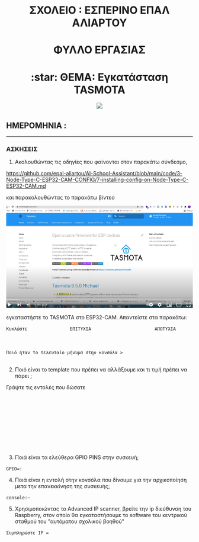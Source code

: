 <!-- title only -->
<h1 align="center"> ΣΧΟΛΕΙΟ :  ΕΣΠΕΡΙΝΟ ΕΠΑΛ ΑΛΙΑΡΤΟΥ </h1>

<!-- title with div -->
<div align="center"> <h1 align="center"> ΦΥΛΛΟ ΕΡΓΑΣΙΑΣ</h1> </div>

<div align="center"> <h1> :star:   ΘΕΜΑ: Εγκατάσταση   TASMOTA </h1>  </div>

<p align="center"><img src="https://tasmota.github.io/docs/_media/frontlogo.svg"></p>

## ΗΜΕΡΟΜΗΝΙΑ :

---


### ΑΣΚΗΣΕΙΣ
 
1. Ακολουθώντας τις οδηγίες που φαίνονται στον παρακάτω σύνδεσμο,

https://github.com/epal-aliartou/AI-School-Assistant/blob/main/code/3-Node-Type-C-ESP32-CAM-CONFIG/7-installing-config-on-Node-Type-C-ESP32-CAM.md

και παρακολουθώντας το παρακάτω βίντεο

[![Watch the video](/images/1-firmware-Tasmota.png)](https://youtu.be/TXi_Rk6sHGg)

 εγκαταστήστε το TASMOTA στο ESP32-CAM. Απαντείστε στα παρακάτω:


```
Κυκλώστε                ΕΠΙΤΥΧΙΑ                        ΑΠΟΤΥΧΙΑ 



Ποιό ήταν το τελευταίο μήνυμα στην κονσόλα >


```



2. Ποιό είναι το template που πρέπει να αλλάξουμε και τι τιμή πρέπει να πάρει ;

Γράψτε τις εντολές  που δώσατε
```










```


3. Ποιά είναι τα ελεύθερα GPIO PINS στην συσκευή;

```
GPIO=:  
```

4. Ποιά είναι η εντολή στην κονσόλα που δίνουμε για την αρχικοποίηση μετα την επανεκκίνηση  της συσκευής;


```
console:~
```

  
5. Χρησιμοποιώντας το Advanced IP scanner, βρείτε την ip διεύθυνση του Raspberry, στον οποίο θα εγκαταστήσουμε το software του κεντρικού σταθμού του "αυτόματου σχολικού βοηθού"


```
Συμπληρώστε IP =
```


